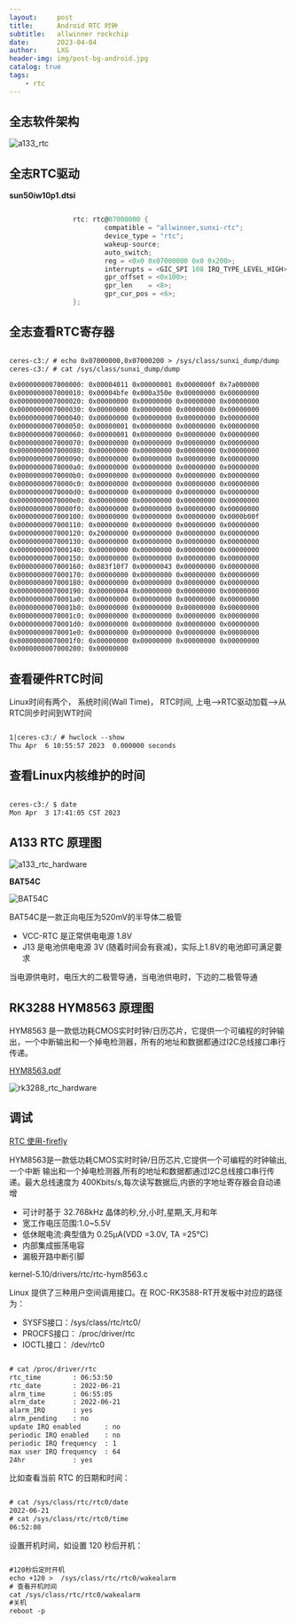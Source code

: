 ```yaml
---
layout:     post
title:      Android RTC 时钟
subtitle:   allwinner rockchip
date:       2023-04-04
author:     LXG
header-img: img/post-bg-android.jpg
catalog: true
tags:
    - rtc
---
```


## 全志软件架构

![a133_rtc](/images/allwinner/a133_rtc.png)

## 全志RTC驱动

**sun50iw10p1.dtsi**

```c

                rtc: rtc@07000000 {
                        compatible = "allwinner,sunxi-rtc";
                        device_type = "rtc";
                        wakeup-source;                                   // 表示RTC是具备休眠唤醒能力的中断唤醒源
                        auto_switch;                                     // 支持RTC使用的32k时钟源硬件自动切换
                        reg = <0x0 0x07000000 0x0 0x200>;                // RTC寄存器基地址和映射范围
                        interrupts = <GIC_SPI 108 IRQ_TYPE_LEVEL_HIGH>;
                        gpr_offset = <0x100>;                            // RTC通用寄存器的偏移
                        gpr_len    = <8>;
                        gpr_cur_pos = <6>;                               // RTC通用寄存器的个数
                };

```

## 全志查看RTC寄存器

```txt

ceres-c3:/ # echo 0x07000000,0x07000200 > /sys/class/sunxi_dump/dump                                                                                                                                                           
ceres-c3:/ # cat /sys/class/sunxi_dump/dump                                                                                                                                                                                    

0x0000000007000000: 0x00004011 0x00000001 0x0000000f 0x7a000000
0x0000000007000010: 0x00004bfe 0x000a350e 0x00000000 0x00000000
0x0000000007000020: 0x00000000 0x00000000 0x00000000 0x00000000
0x0000000007000030: 0x00000000 0x00000000 0x00000000 0x00000000
0x0000000007000040: 0x00000000 0x00000000 0x00000000 0x00000000
0x0000000007000050: 0x00000001 0x00000000 0x00000000 0x00000000
0x0000000007000060: 0x00000001 0x00000000 0x00000000 0x00000000
0x0000000007000070: 0x00000000 0x00000000 0x00000000 0x00000000
0x0000000007000080: 0x00000000 0x00000000 0x00000000 0x00000000
0x0000000007000090: 0x00000000 0x00000000 0x00000000 0x00000000
0x00000000070000a0: 0x00000000 0x00000000 0x00000000 0x00000000
0x00000000070000b0: 0x00000000 0x00000000 0x00000000 0x00000000
0x00000000070000c0: 0x00000000 0x00000000 0x00000000 0x00000000
0x00000000070000d0: 0x00000000 0x00000000 0x00000000 0x00000000
0x00000000070000e0: 0x00000000 0x00000000 0x00000000 0x00000000
0x00000000070000f0: 0x00000000 0x00000000 0x00000000 0x00000000
0x0000000007000100: 0x00000000 0x00000000 0x00000000 0x0000b00f
0x0000000007000110: 0x00000000 0x00000000 0x00000000 0x00000000
0x0000000007000120: 0x20000000 0x00000000 0x00000000 0x00000000
0x0000000007000130: 0x00000000 0x00000000 0x00000000 0x00000000
0x0000000007000140: 0x00000000 0x00000000 0x00000000 0x00000000
0x0000000007000150: 0x00000000 0x00000000 0x00000000 0x00000000
0x0000000007000160: 0x083f10f7 0x00000043 0x00000000 0x00000000
0x0000000007000170: 0x00000000 0x00000000 0x00000000 0x00000000
0x0000000007000180: 0x00000000 0x00000000 0x00000000 0x00000000
0x0000000007000190: 0x00000004 0x00000000 0x00000000 0x00000000
0x00000000070001a0: 0x00000000 0x00000000 0x00000000 0x00000000
0x00000000070001b0: 0x00000000 0x00000000 0x00000000 0x00000000
0x00000000070001c0: 0x00000000 0x00000000 0x00000000 0x00000000
0x00000000070001d0: 0x00000000 0x00000000 0x00000000 0x00000000
0x00000000070001e0: 0x00000000 0x00000000 0x00000000 0x00000000
0x00000000070001f0: 0x00000000 0x00000000 0x00000000 0x00000000
0x0000000007000200: 0x00000000

```

## 查看硬件RTC时间

Linux时间有两个， 系统时间(Wall Time)， RTC时间, 上电-->RTC驱动加载-->从RTC同步时间到WT时间

```txt

1|ceres-c3:/ # hwclock --show 
Thu Apr  6 10:55:57 2023  0.000000 seconds

```

## 查看Linux内核维护的时间

```txt

ceres-c3:/ $ date
Mon Apr  3 17:41:05 CST 2023

```

## A133 RTC 原理图

![a133_rtc_hardware](/images/allwinner/a133_rtc_hardware.png)


**BAT54C**

![BAT54C](/images/allwinner/BAT54C.png)

BAT54C是一款正向电压为520mV的半导体二极管

* VCC-RTC 是正常供电电源 1.8V
* J13 是电池供电电源 3V (随着时间会有衰减)，实际上1.8V的电池即可满足要求

当电源供电时，电压大的二极管导通，当电池供电时，下边的二极管导通

## RK3288 HYM8563 原理图

HYM8563 是一款低功耗CMOS实时时钟/日历芯片，它提供一个可编程的时钟输出，一个中断输出和一个掉电检测器，所有的地址和数据都通过I2C总线接口串行传递。

[HYM8563.pdf](https://www.t-firefly.com/download/fireprime/hardware/HYM8563.pdf)

![rk3288_rtc_hardware](/images/rockchip/rk3288/rk3288_rtc_hardware.png)

## 调试

[RTC 使用-firefly](https://wiki.t-firefly.com/zh_CN/ROC-RK3588-RT/usage_rtc.html)

HYM8563是一款低功耗CMOS实时时钟/日历芯片,它提供一个可编程的时钟输出,一个中断 输出和一个掉电检测器,所有的地址和数据都通过I2C总线接口串行传递。最大总线速度为 400Kbits/s,每次读写数据后,内嵌的字地址寄存器会自动递增

* 可计时基于 32.768kHz 晶体的秒,分,小时,星期,天,月和年
* 宽工作电压范围:1.0~5.5V
* 低休眠电流:典型值为 0.25μA(VDD =3.0V, TA =25°C)
* 内部集成振荡电容
* 漏极开路中断引脚

kernel-5.10/drivers/rtc/rtc-hym8563.c

Linux 提供了三种用户空间调用接口。在 ROC-RK3588-RT开发板中对应的路径为：

* SYSFS接口：/sys/class/rtc/rtc0/
* PROCFS接口： /proc/driver/rtc
* IOCTL接口： /dev/rtc0

```txt

# cat /proc/driver/rtc
rtc_time        : 06:53:50
rtc_date        : 2022-06-21
alrm_time       : 06:55:05
alrm_date       : 2022-06-21
alarm_IRQ       : yes
alrm_pending    : no
update IRQ enabled      : no
periodic IRQ enabled    : no
periodic IRQ frequency  : 1
max user IRQ frequency  : 64
24hr            : yes

```

比如查看当前 RTC 的日期和时间：

```txt

# cat /sys/class/rtc/rtc0/date 
2022-06-21
# cat /sys/class/rtc/rtc0/time 
06:52:08

```

设置开机时间，如设置 120 秒后开机：

```txt

#120秒后定时开机
echo +120 >  /sys/class/rtc/rtc0/wakealarm
# 查看开机时间
cat /sys/class/rtc/rtc0/wakealarm
#关机
reboot -p

```






